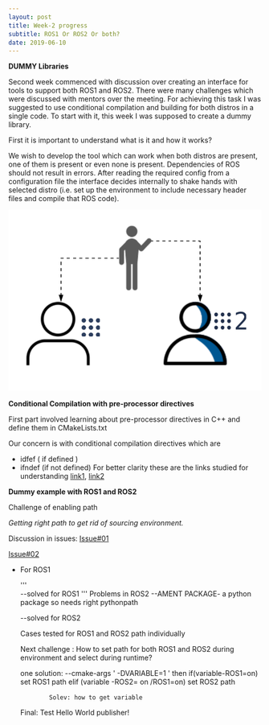 ```yaml
---
layout: post
title: Week-2 progress
subtitle: ROS1 Or ROS2 Or both?
date: 2019-06-10
---
```

**DUMMY Libraries**

Second week commenced with discussion over creating an interface for tools to support both ROS1 and ROS2. There were many challenges which were discussed with mentors over the meeting. For achieving this task I was suggested to use conditional compilation and building for both distros in a single code. To start with it, this week I was supposed to create a dummy library.

First it is important to understand what is it and how it works?
 
We wish to develop the tool which can work when both distros are present, one of them is present or even none is present. Dependencies of ROS should not result in errors. After reading the required config from a configuration file the interface decides internally to shake hands with selected distro (i.e. set up the environment to include necessary header files and compile that ROS code).

 
![link-tool](../img/ROS1-ROS2.png)

**Conditional Compilation with pre-processor directives**

First part involved learning about pre-processor directives in C++ and define them in CMakeLists.txt

Our concern is with conditional compilation directives which are
* idfef ( if defined )
* ifndef (if not defined)
For better clarity these are the links studied for understanding [link1](https://www.geeksforgeeks.org/cc-preprocessors/), [link2](https://docs.microsoft.com/en-us/cpp/preprocessor/hash-ifdef-and-hash-ifndef-directives-c-cpp?view=vs-2019)

**Dummy example with ROS1 and ROS2**

Challenge of enabling path 

*Getting right path to get rid of sourcing environment.*

Discussion in issues:
[Issue#01](https://github.com/TheRoboticsClub/colab-gsoc2019-Pankhuri_Vanjani/issues/1)

[Issue#02](https://github.com/TheRoboticsClub/colab-gsoc2019-Pankhuri_Vanjani/issues/2)

* For ROS1
            
              
    '''                        
    --solved for ROS1
    '''
    Problems in ROS2
    --AMENT PACKAGE- a python package so needs right pythonpath
    
    --solved for ROS2
    
  Cases tested for ROS1 and ROS2 path individually
  
  Next challenge : How to set path for both ROS1 and ROS2 during environment and select during runtime?
  
  one solution: --cmake-args ' -DVARIABLE=1 '
                  then if(variable-ROS1=on)
                          set ROS1 path
                       elif (variable -ROS2= on /ROS1=on)
                           set ROS2 path
  
              Solev: how to get variable
      
  Final: Test Hello World publisher!
